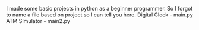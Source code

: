 I made some basic projects in python as a beginner programmer.
So I forgot to name a file based on project so I can tell you here. 
Digital Clock - main.py
ATM SImulator - main2.py
